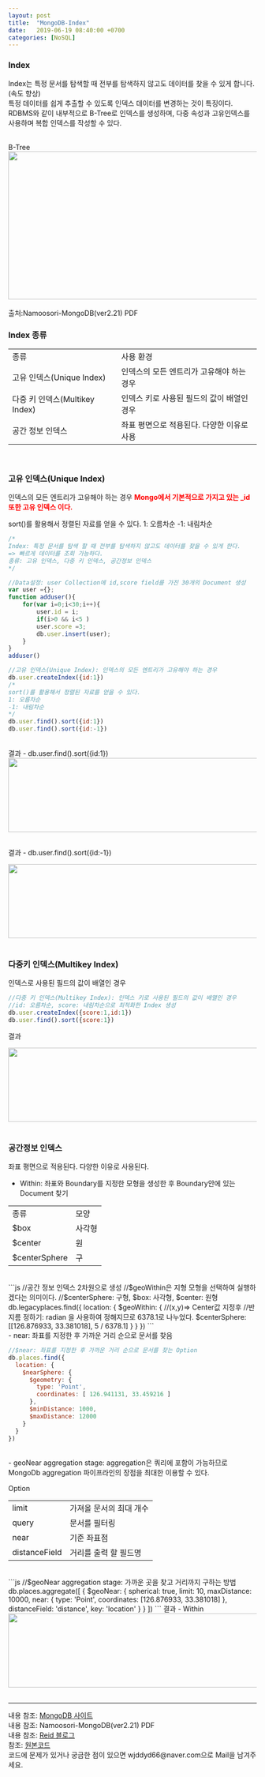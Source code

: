 ```yaml
---
layout: post
title:  "MongoDB-Index"
date:   2019-06-19 08:40:00 +0700
categories: [NoSQL]
---
```


###  Index
Index는 특정 문서를 탐색할 때 전부를 탐색하지 않고도 데이터를 찾을 수 있게 합니다.(속도 향상)  
특정 데이터를 쉽게 추출할 수 있도록 인덱스 데이터를 변경하는 것이 특징이다.  
RDBMS와 같이 내부적으로 B-Tree로 인덱스를 생성하며, 다중 속성과 고유인덱스를 사용하며 복합 인덱스를 작성할 수 있다.  

<br>
B-Tree
<div><img src="https://raw.githubusercontent.com/wjddyd66/wjddyd66.github.io/master/static/img/NoSQL/Btree1.PNG" height="300" width="600" /></div><br>
출처:Namoosori-MongoDB(ver2.21) PDF  

###  Index 종류
<link rel = "stylesheet" href ="/static/css/bootstrap.min.css">
<table class="table">
	<tbody>
	<tr>
		<td>종류</td><td>사용 환경</td>
	</tr>
	<tr>
		<td>고유 인덱스(Unique Index)</td><td>인덱스의 모든 엔트리가 고유해야 하는 경우</td>
	</tr>
		<tr>
		<td>다중 키 인덱스(Multikey Index)</td><td>인덱스 키로 사용된 필드의 값이 배열인 경우</td>
	</tr>
	<tr>
		<td>공간 정보 인덱스</td><td>좌표 평면으로 적용된다. 다양한 이유로 사용</td>
	</tr>
	</tbody>
</table>
<br>

###  고유 인덱스(Unique Index)
인덱스의 모든 엔트리가 고유해야 하는 경우
<span style ="color: red">**Mongo에서 기본적으로 가지고 있는 _id 또한 고유 인덱스 이다.**</span><br>


sort()를 활용해서 정렬된 자료를 얻을 수 있다. 1: 오름차순 -1: 내림차순
```js
/*
Index: 특정 문서를 탐색 할 때 전부를 탐색하지 않고도 데이터를 찾을 수 있게 한다.
=> 빠르게 데이터를 조회 가능하다.
종류: 고유 인덱스, 다중 키 인덱스, 공간정보 인덱스
*/

//Data설정: user Collection에 id,score field를 가진 30개의 Document 생성
var user ={};
function adduser(){
    for(var i=0;i<30;i++){
    	user.id = i;
    	if(i>0 && i<5 )
    	user.score =3;
    	db.user.insert(user);
    }
}
adduser()

//고유 인덱스(Unique Index): 인덱스의 모든 엔트리가 고유해야 하는 경우
db.user.createIndex({id:1})
/*
sort()를 활용해서 정렬된 자료를 얻을 수 있다.
1: 오름차순
-1: 내림차순
*/
db.user.find().sort({id:1})
db.user.find().sort({id:-1})
```
<br>
결과 - db.user.find().sort({id:1})
<div><img src="https://raw.githubusercontent.com/wjddyd66/wjddyd66.github.io/master/static/img/NoSQL/UniqueIndex1.PNG" height="150" width="600" /></div>
<br>

결과 - db.user.find().sort({id:-1})
<div><img src="https://raw.githubusercontent.com/wjddyd66/wjddyd66.github.io/master/static/img/NoSQL/UniqueIndex2.PNG" height="150" width="600" /></div>
<br>

###  다중키 인덱스(Multikey Index)
인덱스로 사용된 필드의 값이 배열인 경우  
```js
//다중 키 인덱스(Multikey Index): 인덱스 키로 사용된 필드의 값이 배열인 경우
//id: 오름차순, score: 내림차순으로 최적화한 Index 생성
db.user.createIndex({score:1,id:1})
db.user.find().sort({score:1})
```
결과
<div><img src="https://raw.githubusercontent.com/wjddyd66/wjddyd66.github.io/master/static/img/NoSQL/MulIndex1.PNG" height="150" width="600" /></div>
<br>

###  공간정보 인덱스
좌표 평면으로 적용된다. 다양한 이유로 사용된다.
 - Within: 좌표와 Boundary를 지정한 모형을 생성한 후 Boundary안에 있는 Document 찾기  
<link rel = "stylesheet" href ="/static/css/bootstrap.min.css">
<table class="table">
	<tbody>
	<tr>
		<td>종류</td><td>모양</td>
	</tr>
	<tr>
		<td>$box</td><td>사각형</td>
	</tr>
		<tr>
		<td>$center</td><td>원</td>
	</tr>
		<tr>
		<td>$centerSphere</td><td>구</td>
	</tr>
	</tbody>
</table>
<br>
```js
//공간 정보 인덱스 2차원으로 생성
//$geoWithin은 지형 모형을 선택하여 실행하겠다는 의미이다.
//$centerSphere: 구형, $box: 사각형, $center: 원형
db.legacyplaces.find({
  location: {
    $geoWithin: {
      //(x,y)=> Center값 지정후
      //반지름 정하기: radian 을 사용하여 정해지므로 6378.1로 나누었다.
      $centerSphere: [[126.876933, 33.381018], 5 / 6378.1]
    }
  }
})
```
<br>
 - near: 좌표를 지정한 후 가까운 거리 순으로 문서를 찾음  


```js
//$near: 좌표를 지정한 후 가까운 거리 순으로 문서를 찾는 Option
db.places.find({
  location: {
    $nearSphere: {
      $geometry: {
        type: 'Point',
        coordinates: [ 126.941131, 33.459216 ]
      },
      $minDistance: 1000,
      $maxDistance: 12000
    }
  }
})
```
<br>
 - geoNear aggregation stage: aggregation은 쿼리에 포함이 가능하므로 MongoDb aggregation 파이프라인의 장점을 최대한 이용할 수 있다.  


Option
<link rel = "stylesheet" href ="/static/css/bootstrap.min.css">
<table class="table">
	<tbody>
	<tr>
		<td>limit</td><td>가져올 문서의 최대 개수</td>
	</tr>
	<tr>
		<td>query</td><td>문서를 필터링</td>
	</tr>
		<tr>
		<td>near</td><td>기준 좌표점</td>
	</tr>
		<tr>
		<td>distanceField</td><td>거리를 출력 할 필드명</td>
	</tr>
	</tbody>
</table>
<br>
```js
//$geoNear aggregation stage: 가까운 곳을 찾고 거리까지 구하는 방법
db.places.aggregate([
  {
    $geoNear: {
      spherical: true,
      limit: 10,
      maxDistance: 10000,
      near: {
        type: 'Point',
        coordinates: [126.876933, 33.381018]
      },
      distanceField: 'distance',
      key: 'location'
    }
  }
])
```
결과 - Within
<div><img src="https://raw.githubusercontent.com/wjddyd66/wjddyd66.github.io/master/static/img/NoSQL/Geo1.PNG" height="150" width="600" /></div>
<br>
<hr>
내용 참조: <a href="https://docs.mongodb.com/manual/indexes">MongoDB 사이트</a><br>
내용 참조: Namoosori-MongoDB(ver2.21) PDF<br>
내용 참조: <a href="https://blog.ull.im/engineering/2019/03/06/mongodb-geospatial-queries.html">Reid 블로그</a><br>
참조: <a href="https://github.com/wjddyd66/NoSQL/tree/master/Index">원본코드</a><br>
코드에 문제가 있거나 궁금한 점이 있으면 wjddyd66@naver.com으로  Mail을 남겨주세요.